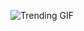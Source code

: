 
<!-- GIF_SECTION -->
![Trending GIF](https://media3.giphy.com/media/v1.Y2lkPThiYjIxNzcyY2NjMHg4aWszbDltcGJxdHh2eXNwNDFtYzFpMDA2cnd5NHAyZ3lyMiZlcD12MV9naWZzX3NlYXJjaCZjdD1n/YEoMvR2NSh5kMZqtQ8/giphy.gif)
<!-- END_GIF_SECTION -->
